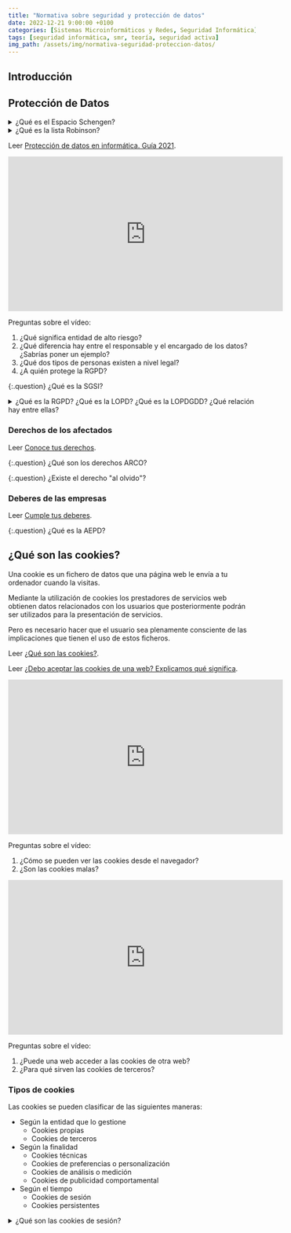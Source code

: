 ```yaml
---
title: "Normativa sobre seguridad y protección de datos"
date: 2022-12-21 9:00:00 +0100
categories: [Sistemas Microinformáticos y Redes, Seguridad Informática]
tags: [seguridad informática, smr, teoría, seguridad activa]
img_path: /assets/img/normativa-seguridad-proteccion-datos/
---
```


## Introducción

## Protección de Datos

<details class="card mb-2">
  <summary class="card-header question">¿Qué es el Espacio Schengen?</summary>
  <div class="card-body" markdown="1">

Leer [Lista de Países del Espacio Schengen](https://www.schengenvisainfo.com/es/schengen-paises/).

<!-- Comentario para que no se descuajeringue la cosa -->
  </div>
</details>

<details class="card mb-2">
  <summary class="card-header question">¿Qué es la lista Robinson?</summary>
  <div class="card-body" markdown="1">

<iframe width="560" height="315" src="https://www.youtube.com/embed/dqNmoZvQXSQ" title="YouTube video player" frameborder="0" allow="accelerometer; autoplay; clipboard-write; encrypted-media; gyroscope; picture-in-picture" allowfullscreen></iframe>

{:.question}
¿A qué famoso Robinson hace referencia esta lista?

<!-- Comentario para que no se descuajeringue la cosa -->
  </div>
</details>

Leer [Protección de datos en informática. Guía 2021](https://ayudaleyprotecciondatos.es/informatica/).

<iframe width="560" height="315" src="https://www.youtube.com/embed/J9TzYLMsp64" title="YouTube video player" frameborder="0" allow="accelerometer; autoplay; clipboard-write; encrypted-media; gyroscope; picture-in-picture" allowfullscreen></iframe>

Preguntas sobre el vídeo:

1. ¿Qué significa entidad de alto riesgo?
2. ¿Qué diferencia hay entre el responsable y el encargado de los datos? ¿Sabrías poner un ejemplo?
3. ¿Qué dos tipos de personas existen a nivel legal?
4. ¿A quién protege la RGPD?

{:.question}
¿Qué es la SGSI?

<details class="card mb-2">
  <summary class="card-header question">¿Qué es la RGPD? ¿Qué es la LOPD? ¿Qué es la LOPDGDD? ¿Qué relación hay entre ellas?</summary>
  <div class="card-body" markdown="1">

Leer [Diferencias entre la LOPD y el RGPD](https://protecciondatos-lopd.com/empresas/diferencias-entre-lopd-y-rgpd/).

<!-- Comentario para que no se descuajeringue la cosa -->
  </div>
</details>

### Derechos de los afectados

Leer [Conoce tus derechos](https://www.aepd.es/es/derechos-y-deberes/conoce-tus-derechos).

{:.question}
¿Qué son los derechos ARCO?

{:.question}
¿Existe el derecho "al olvido"?

### Deberes de las empresas

Leer [Cumple tus deberes](https://www.aepd.es/es/derechos-y-deberes/cumple-tus-deberes).

{:.question}
¿Qué es la AEPD?

## ¿Qué son las cookies?

Una cookie es un fichero de datos que una página web le envía a tu ordenador cuando la visitas.

Mediante la utilización de cookies los prestadores de servicios web obtienen datos relacionados con los usuarios que posteriormente podrán ser utilizados para la presentación de servicios.

Pero es necesario hacer que el usuario sea plenamente consciente de las implicaciones que tienen el uso de estos ficheros.

Leer [¿Qué son las cookies?](https://www.kaspersky.es/resource-center/definitions/cookies).

Leer [¿Debo aceptar las cookies de una web? Explicamos qué significa](https://www.redeszone.net/tutoriales/internet/que-es-aceptar-cookies-web/).

<iframe width="560" height="315" src="https://www.youtube.com/embed/oXdrBA3OJdg" title="YouTube video player" frameborder="0" allow="accelerometer; autoplay; clipboard-write; encrypted-media; gyroscope; picture-in-picture" allowfullscreen></iframe>

Preguntas sobre el vídeo:

1. ¿Cómo se pueden ver las cookies desde el navegador?
1. ¿Son las cookies malas?

<iframe width="560" height="315" src="https://www.youtube.com/embed/QFrUTDfYgnM" title="YouTube video player" frameborder="0" allow="accelerometer; autoplay; clipboard-write; encrypted-media; gyroscope; picture-in-picture" allowfullscreen></iframe>

Preguntas sobre el vídeo:

1. ¿Puede una web acceder a las cookies de otra web?
1. ¿Para qué sirven las cookies de terceros?

### Tipos de cookies

Las cookies se pueden clasificar de las siguientes maneras:

- Según la entidad que lo gestione
  - Cookies propias
  - Cookies de terceros
- Según la finalidad
  - Cookies técnicas
  - Cookies de preferencias o personalización
  - Cookies de análisis o medición
  - Cookies de publicidad comportamental
- Según el tiempo
  - Cookies de sesión
  - Cookies persistentes

<details class="card mb-2">
  <summary class="card-header question">¿Qué son las cookies de sesión?</summary>
  <div class="card-body" markdown="1">

Leer [¿Qué son las cookies de sesión?](https://www.ionos.es/digitalguide/hosting/cuestiones-tecnicas/que-son-las-cookies-de-sesion/)

<!-- Comentario para que no se descuajeringue la cosa -->
  </div>
</details>
